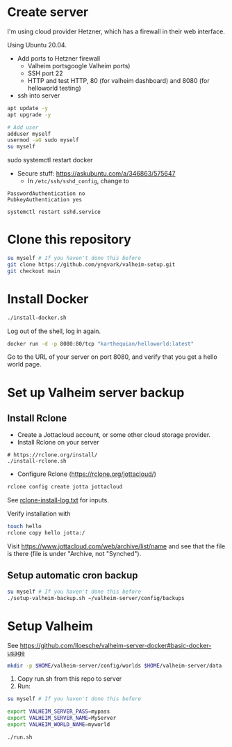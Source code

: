 # Create server

I'm using cloud provider Hetzner, which has a firewall in their web interface.

Using Ubuntu 20.04.

* Add ports to Hetzner firewall
    * Valheim portsgoogle Valheim ports)
    * SSH port 22
    * HTTP and test HTTP, 80 (for valheim dashboard) and 8080 (for helloworld testing)
* ssh into server

```sh
apt update -y
apt upgrade -y

# Add user
adduser myself
usermod -aG sudo myself
su myself
```

sudo systemctl restart docker

* Secure stuff: https://askubuntu.com/a/346863/575647
  * In `/etc/ssh/sshd_config`, change to 

```
PasswordAuthentication no
PubkeyAuthentication yes
```

```
systemctl restart sshd.service
```

# Clone this repository

```sh
su myself # If you haven't done this before
git clone https://github.com/yngvark/valheim-setup.git
git checkout main
```


# Install Docker

```sh
./install-docker.sh
```

Log out of the shell, log in again.

```sh
docker run -d -p 8080:80/tcp "karthequian/helloworld:latest"
```

Go to the URL of your server on port 8080, and verify that you get a hello world page.

# Set up Valheim server backup

## Install Rclone

* Create a Jottacloud account, or some other cloud storage provider.
* Install Rclone on your server

```
# https://rclone.org/install/
./install-rclone.sh
```

* Configure Rclone (https://rclone.org/jottacloud/)

```sh
rclone config create jotta jottacloud
```

See [rclone-install-log.txt](rclone-install-log.txt) for inputs.

Verify installation with

```sh
touch hello
rclone copy hello jotta:/
```

Visit https://www.jottacloud.com/web/archive/list/name and see that the file is there (file is under
"Archive, not "Synched").

## Setup automatic cron backup

```sh
su myself # If you haven't done this before
./setup-valheim-backup.sh ~/valheim-server/config/backups
```


# Setup Valheim
See https://github.com/lloesche/valheim-server-docker#basic-docker-usage


```sh
mkdir -p $HOME/valheim-server/config/worlds $HOME/valheim-server/data
```

1. Copy run.sh from this repo to server
2. Run:

```sh
su myself # If you haven't done this before

export VALHEIM_SERVER_PASS=mypass
export VALHEIM_SERVER_NAME=MyServer
export VALHEIM_WORLD_NAME=myworld

./run.sh
```
